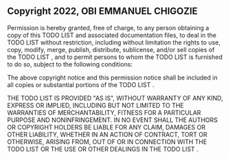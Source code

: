 ## Copyright 2022, OBI EMMANUEL CHIGOZIE 

Permission is hereby granted, free of charge, to any person obtaining a copy of this TODO LIST and associated documentation files, to deal in the TODO LIST  without restriction, including without limitation the rights to use, copy, modify, merge, publish, distribute, sublicense, and/or sell copies of the TODO LIST , and to permit persons to whom the TODO LIST  is furnished to do so, subject to the following conditions:

The above copyright notice and this permission notice shall be included in all copies or substantial portions of the TODO LIST .

THE TODO LIST  IS PROVIDED "AS IS", WITHOUT WARRANTY OF ANY KIND, EXPRESS OR IMPLIED, INCLUDING BUT NOT LIMITED TO THE WARRANTIES OF MERCHANTABILITY, FITNESS FOR A PARTICULAR PURPOSE AND NONINFRINGEMENT. IN NO EVENT SHALL THE AUTHORS OR COPYRIGHT HOLDERS BE LIABLE FOR ANY CLAIM, DAMAGES OR OTHER LIABILITY, WHETHER IN AN ACTION OF CONTRACT, TORT OR OTHERWISE, ARISING FROM, OUT OF OR IN CONNECTION WITH THE TODO LIST  OR THE USE OR OTHER DEALINGS IN THE TODO LIST .